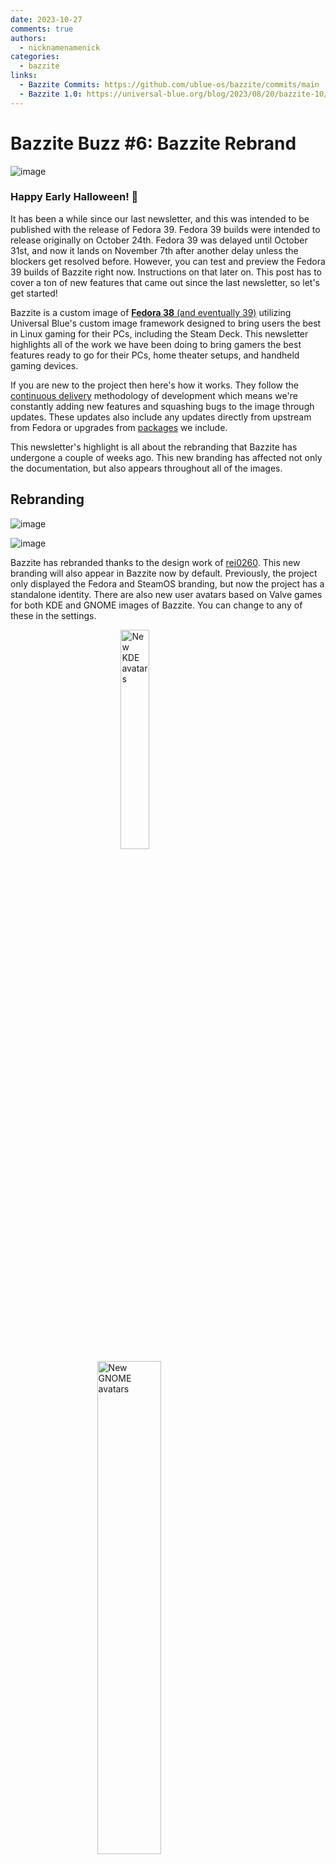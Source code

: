 ```yaml
---
date: 2023-10-27
comments: true
authors: 
  - nicknamenamenick
categories:
  - bazzite
links:
  - Bazzite Commits: https://github.com/ublue-os/bazzite/commits/main
  - Bazzite 1.0: https://universal-blue.org/blog/2023/08/20/bazzite-10/
---
```

# Bazzite Buzz #6: Bazzite Rebrand

![image](https://github.com/ublue-os/website/assets/121328689/730de727-6ecc-4e77-af65-e47ed4af497e)

### Happy Early Halloween! 🎃

It has been a while since our last newsletter, and this was intended to be published with the release of Fedora 39.  Fedora 39 builds were intended to release originally on October 24th.  Fedora 39 was delayed until October 31st, and now it lands on November 7th after another delay unless the blockers get resolved before.  However, you can test and preview the Fedora 39 builds of Bazzite right now.  Instructions on that later on. This post has to cover a ton of new features that came out since the last newsletter, so let's get started!

Bazzite is a custom image of [**Fedora 38** (and eventually 39)](https://www.fedoraproject.org/) utilizing Universal Blue's custom image framework designed to bring users the best in Linux gaming for their PCs, including the Steam Deck. This newsletter highlights all of the work we have been doing to bring gamers the best features ready to go for their PCs, home theater setups, and handheld gaming devices.

If you are new to the project then here's how it works.  They follow the [continuous delivery](https://continuousdelivery.com/) methodology of development which means we're constantly adding new features and squashing bugs to the image through updates. These updates also include any updates directly from upstream from Fedora or upgrades from [packages](https://github.com/ublue-os/bazzite#custom-packages) we include.

This newsletter's highlight is all about the rebranding that Bazzite has undergone a couple of weeks ago.  This new branding has affected not only the documentation, but also appears throughout all of the images.

## Rebranding

![image](https://github.com/ublue-os/website/assets/121328689/368333ff-e260-4770-877d-99a010331eb3)

![image](https://github.com/ublue-os/website/assets/121328689/27f6c942-990e-420f-8977-ed17e070043a)

Bazzite has rebranded thanks to the design work of [rei0260](https://discord.com/users/rei0260). This new branding will also appear in Bazzite now by default.  Previously, the project only displayed the Fedora and SteamOS branding, but now the project has a standalone identity.  There are also new user avatars based on Valve games for both KDE and GNOME images of Bazzite.  You can change to any of these in the settings.

<img 
    style="display: block; 
           margin-left: auto;
           margin-right: auto;
           width: 30%;"
    src="https://github.com/ublue-os/website/assets/121328689/d2d4927e-b66f-4611-9bd1-48df045b485e"
    alt="New KDE avatars">
</img>
<img
    style="display: block; 
           margin-left: auto;
           margin-right: auto;
           width: 45%;"
    src="https://github.com/ublue-os/website/assets/121328689/f052aa47-4bc6-4d6e-b173-3ecfbd6093fc"  
    alt="New GNOME avatars">
</img>

<p style="text-align: center;font-weight: bold;font-size: 16">New Valve themed avatars for KDE & GNOME user avatars. </p>

## Nvidia Rework, OBS-VKCapture, and Other New Additions

Nvidia images have now been reworked to  Steam, Lutris vkBasalt, MangoHUD, Vulkan-Tools, and LatencyFlex as part of the image as opposed to using the `bazzite-arch` Distrobox container like the AMD/Intel images.  This was due to issues with Nvidia 32-bit libraries in the container, and it was just simpler to have these packages as part of the host.  We would prefer not to have these packages on the host like this, but dealing with Nvidia's proprietary driver erratic behavior has made this the best solution for now.

<p style="text-align: center">
<iframe width="560" height="315" src="https://www.youtube.com/embed/gcKpCFQMzr4" title="Crysis on Deck (Captured on Bazzite with OBS &amp; OBS-VKCapture)" frameborder="0" allow="accelerometer; autoplay; clipboard-write; encrypted-media; gyroscope; picture-in-picture; web-share" allowfullscreen></iframe></p>

<p style="text-align: center;font-weight: bold;font-size: 11px">A stress test of Crysis recorded with OBS-VKCapture with hardware encoding (VA-API H.264) on a Steam Deck in Game Mode.</p>

[OBS-VKCapture](https://github.com/nowrep/obs-vkcapture) is now added to easily record videos using hardware acceleration.  This also works in Game Mode meaning you can record your games without the use of a capture card.  If you are interested in trying this out in Game Mode, then open the game properties for the game you want to record and enter `OBS_VKCAPTURE=1 %command%` in the launch options.

![image](https://github.com/ublue-os/website/assets/121328689/f99acba7-0186-48c3-891c-4d61bf95eeb8)
<p style="text-align: left;font-weight: bold;font-size: 12px">Example of a GNOME desktop nested inside of a GNOME desktop.</p>

Other new features like the ability for your Steam Deck, handheld PC, or HTPC to have nested desktops.  Now you can run Desktop Mode inside of Game Mode without the inconvenience of switching between the two. Unfortunately, GNOME images cannot run applications in this nested desktop currently, but KDE images work fine right now.  Also, these Game Mode centric images can turn off the screen when the device shuts off through [libCEC](https://libcec.pulse-eight.com/) with compatible devices and HDMI cables. Windows files will now display metadata information for the appropriate files.  For example, Windows executables that have an icon will now display that icon in the file manager.

## Media Coverage & Translations

Bazzite and Universal Blue have been showcased by a ton of different [Youtube content creators and news publications](https://universal-blue.org/media/).  Most of these videos and articles are in English, but here is a showcase of Bazzite by a popular Brazilian Linux content creator:

<p style="text-align:center;">
    <iframe width="560" height="315" src="https://www.youtube.com/embed/qQ8uoBQIZ1I" title="Fizeram um novo sistema operacional para Gamers" frameborder="0" allow="accelerometer; autoplay; clipboard-write; encrypted-media; gyroscope; picture-in-picture; web-share" allowfullscreen></iframe> </p>

Translations to Bazzite's [documentation](https://github.com/ublue-os/website/tree/main/docs/images/bazzite) in different languages would be appreciated! The Linux desktop is used internationally, and it would be great for the Bazzite documentation to reflect that.  If anyone would like to make translations for the project, then please feel free to contribute.  Bazzite already has multiple language support due to Fedora already providing that for us, but our documentation is only avaliable in English currently.

While we're on the topic of media coverage, special thanks to everyone who has made a video or written an article about Bazzite.  We are humbled by all of the support from our community and are grateful for those promoting the project.

## Closing Thoughts, Fedora 39 Testing, Bluefin, and Survey

We are nearing the 2.0 release of Bazzite.  It has been both a bumpy yet exciting ride few months releasing Bazzite out into the wild.  Our goal is to have Bazzite remain a very stable and consistent experience across different hardware and configurations when the Fedora 39 builds are out.  We had fixed edge-case scenarios and issues that had gone overlooked for the last three months.  However, one of the major issues that has plagued Bazzite since we released ISOs is Fedora's installer not cooperating with our OCI image method.  Please check our [FAQ](https://universal-blue.org/images/bazzite/FAQ/#i-am-having-issues-installing-bazzite-onto-my-hardware) if you have issues installing Bazzite.

Fedora 39 can be tested right now by rebasing to the 39 builds.  These Bazzite builds are considered "Release Candidate (RC)" right now, but there will be missing packages since many repositories do not build for unstable versions of Fedora.  If you want to test it now, open a host terminal and enter the command based on the image you're using.  Here are some examples:

`rpm-ostree rebase ostree-image-signed:docker://ghcr.io/ublue-os/bazzite:39` for the AMD/Intel Desktop image

`rpm-ostree rebase ostree-image-signed:docker://ghcr.io/ublue-os/bazzite-deck:39` for the Steam Deck / HTPC image.

Refer to the Universal Blue [full image list](https://universal-blue.org/images/#latest) and replace `:latest` with `:39` for the image you're currently on to upgrade to the Fedora 39 builds right now.  **Please note:** Once you rebase to the 39 testing builds, you will have to rebase back to `:latest` once Fedora 39 is out.    When Fedora 39 has a stable release, then it will be upgraded for everyone in an update.

For those waiting on ASUS ROG Ally support, a lot of work has been done these past weeks to get it working properly.  The current state of Bazzite on the Ally is that it's slowly working.  We are hoping to resolve this in the coming months, but for those curious, the `bazzite-ally` does boot with major controller issues right now.  If you would like to help debug Bazzite on the ASUS ROG Ally, or other unique handheld hardware, then get in touch with us.  There are already trackers for [other handheld hardware](https://github.com/ublue-os/bazzite/issues/468) right now. We would like to thank everyone who has been helping us with proper support for all of the other handheld devices on the market.

We would like to thank our community for helping the project grow into what it is today.  Universal Blue has [announced](https://www.ypsidanger.com/announcing-project-bluefin/) a new image coming to beta soon known as [Bluefin](https://projectbluefin.io/).  It is a Fedora Linux image which is a curated GNOME experience that has the reliability of ChromeOS, but with the power of the modern Linux desktop.  Bazzite is the more gaming focused between the two, but Bluefin offers the [`bazzite-arch`](https://github.com/ublue-os/bazzite-arch) Distrobox container which is utilized in the Bazzite desktop images.  Bluefin also allows developers to have access to many of the standard tools and container-focused work environments with a single command. Give it a try sometime, and this is a reminder that [anyone can make their own custom image for Fedora](https://universal-blue.org/guide/fork-your-own/).

New users who want to give Bazzite a try, here is the the [**latest releases**](https://github.com/ublue-os/bazzite/releases). Check out the [installation guide](https://universal-blue.org/images/bazzite/installation/) and [FAQ](https://universal-blue.org/images/bazzite/FAQ/), and if you experience any issues, then please refer to our [issue tracker](https://github.com/ublue-os/bazzite/issues).  Also, discuss any feature requests or questions you have about Bazzite [here](https://github.com/orgs/ublue-os/discussions/categories/bazzite).

Lastly, we have a [**survey**](https://opnform.com/forms/your-bazzite-experience-sohzei) out now that we encourage you to fill out for feedback on the project.  We also want to gather statistics on what hardware that Bazzite is being installed on.  Thank you in advance if you participate in it.  This should only take about 5 minutes to complete.

<img 
    style="display: block; 
           margin-left: auto;
           margin-right: auto;
           width: 30%;"
    src=https://hackmd.io/_uploads/BySgqkWMa.gif
    alt="Bazzite GIF">
<p style="text-align: center;font-weight: bold;font-size: 12px"> Rebranding GIF by Gecked.</p>


## Changelog👻

### New Features
- Branding has been updated!
    - New neofetch logo.
    - New boot logo.
    - New Bazzite Portal logo.
    - New logo appears throughout in both KDE Plasma and GNOME images.
    - New user avatars based on Valve games.
- Nvidia images have now switched Steam from Distrobox container to having these packages apart of the image to avoid issues with 32-bit libraries.
    - This change also means we removed the `bazzite-arch` distrobox container from Nvidia images.
    - Lutris, LatencyFlex, vkBasalt, MangoHUD, and Vulkan-Tools are also now part of the image.
- Switch to new [obs-vkcapture](https://github.com/nowrep/obs-vkcapture) package.
- Added CEC control to all images. (Thanks to [BoukeHaarsma23](https://github.com/BoukeHaarsma23/) and [ChimeraOS!](https://chimeraos.org/))
- Enabled Steam Patch for any hardware other than Steam Deck
    - Users no longer have to select "Native" in a game properties in Game Mode.
- Added nautilus integration for GSConnect. (KDE Connect for GNOME)
    - Default on Steam Deck, HTPC, and Handheld PC images.
    - Edit `/etc/default/cec-control` to change behavior.
- Added Winesync/Fastsync/NTSync support.
- Disabled split lock mitigation for increased gaming performance. (Thanks [Saber J2X!](https://github.com/SaberJ2X))
- Added message to plymouth during long `bazzite-hardware-setup` steps.
- RazorGenie is now added to OpenRazor installation in the Bazzite Portal.
- Added icons for Windows applications (`.exe`, `.msi`, etc.) in the file manager.
- Enable automounting of hugepages with 1GB pagesize if specific kernel arguments are present.
- Include `vulkan-tools` and `clinfo` in all images.
- Added virtual audio channels for special usecases.
- Added Virtual Surround 7.1 setup to `just`.
    - Added a basic virtual surround 7.1 config using ASH Control Room 1.
- Added support for [Looking Glass](https://github.com/gnif/LookingGlass).
- Added [Resources](https://github.com/nokyan/resources), [AppImage Pool](https://github.com/prateekmedia/appimagepool) and [Pika Backup](https://gitlab.gnome.org/World/pika-backup) to Bazzite Portal.
- Added [Warehouse](https://github.com/flattool/warehouse) as a preinstalled application to manage Flatpaks.
- Both KDE and GNOME can now screen share properly under Wayland.
- GNOME images now switch to new Logo Menu fork by Bazzite.
- GNOME images now have a "Add to Steam" option to right click menu.
- New Tailscale [extension](https://github.com/maxgallup/tailscale-status) for GNOME images.
- Added default dash application assignments for GNOME images.
- Use new privileged user setup script for certain tasks.
- Increased priority of sysctl changes.
- Added CharmVHS & CharmGUM for future use in `just` commands. 
- Doubled zram size on 32GB of RAM hardware modded Steam Decks.
- Deck images have Steam shortcuts for Waydroid including icons and input settings.
- Deck images have a new SteamOS Nested Desktop feature.
    - GNOME images cannot launch any application in these nested desktop sessions currrently due to upstream issues. 
- Deck images now have increased ZRAM size to 4GB by defaul & performance improvements. (Thanks [Saber J2X](https://github.com/SaberJ2X)!) 
- Deck images now block additional AMD watchdog kernel modules to improve performance.
    - We also added the option to enable these watchdog kernel modules back
        - `just enable-watchdog` to enable and `just disable-watchdog` to disable.
- Deck images switched to stable Decky Loader releases.


### Bug Fixes
- Fixed boot issues.
- Tons of `steam-patch` fixes.
    - HandyGCCS is now added back too.
- Corrected hostname check. (Thanks [szescxz](https://github.com/szescxz)!) 
- Moved obs-vkcapture to Nvidia & Deck images only.
- Added some safety checks to ensure flathub is enabled 
- Start Solaar minimized by default on login.
- Tidy up Nix installation.
- Moved fstab changes to prevent any issues on a rebase.
- Enabled initramfs generation for LUKS. 
- Remove non-working gsetting call.
- Minor cleanup to `just`.
- Fixed EmuDeck not working on Steam Deck imgaes.
- Increased default battery limit on Steam Deck images.
- Fixed a lot of issues with Nvidia images.
- Fixed bluetooth controllers disconnecting.
- Fixed Bazzite Portal issues.
- Fixed `just reset-waydroid` command not working. 
- Fixed OpenTabletDriver not installing in Bazzite Portal.
- Fixed Krita installing Ardour in the Bazzite Portal.
- Fixed missing first-launch call in Waydroid.
- Fixed zram-resize.
- Display an error if a Flatpak fails to install in the Bazzite Portal.
- Corrected issue with screen rotation on non-deck hardware using the Steam Deck images.
- Corrected mismatched curl version in install.
- Dropped DNS over TLS and SNTP due to reported issues/edge cases.
    - Will re-introduce as an option in Bazzite Portal at a later time.
- Removed `rd.luks.options=discard` & use `--append-if-missing` for kernel arguments.
- GNOME images have restored [appindicator extension](https://github.com/ubuntu/gnome-shell-extension-appindicator).

[Full changelog](https://github.com/ublue-os/bazzite/commits/main)

<hr>

[<svg xmlns="http://www.w3.org/2000/svg" height="2em" viewBox="0 0 496 512"><!--! Font Awesome Free 6.4.2 by @fontawesome - https://fontawesome.com License - https://fontawesome.com/license (Commercial License) Copyright 2023 Fonticons, Inc. --><path d="M165.9 397.4c0 2-2.3 3.6-5.2 3.6-3.3.3-5.6-1.3-5.6-3.6 0-2 2.3-3.6 5.2-3.6 3-.3 5.6 1.3 5.6 3.6zm-31.1-4.5c-.7 2 1.3 4.3 4.3 4.9 2.6 1 5.6 0 6.2-2s-1.3-4.3-4.3-5.2c-2.6-.7-5.5.3-6.2 2.3zm44.2-1.7c-2.9.7-4.9 2.6-4.6 4.9.3 2 2.9 3.3 5.9 2.6 2.9-.7 4.9-2.6 4.6-4.6-.3-1.9-3-3.2-5.9-2.9zM244.8 8C106.1 8 0 113.3 0 252c0 110.9 69.8 205.8 169.5 239.2 12.8 2.3 17.3-5.6 17.3-12.1 0-6.2-.3-40.4-.3-61.4 0 0-70 15-84.7-29.8 0 0-11.4-29.1-27.8-36.6 0 0-22.9-15.7 1.6-15.4 0 0 24.9 2 38.6 25.8 21.9 38.6 58.6 27.5 72.9 20.9 2.3-16 8.8-27.1 16-33.7-55.9-6.2-112.3-14.3-112.3-110.5 0-27.5 7.6-41.3 23.6-58.9-2.6-6.5-11.1-33.3 2.6-67.9 20.9-6.5 69 27 69 27 20-5.6 41.5-8.5 62.8-8.5s42.8 2.9 62.8 8.5c0 0 48.1-33.6 69-27 13.7 34.7 5.2 61.4 2.6 67.9 16 17.7 25.8 31.5 25.8 58.9 0 96.5-58.9 104.2-114.8 110.5 9.2 7.9 17 22.9 17 46.4 0 33.7-.3 75.4-.3 83.6 0 6.5 4.6 14.4 17.3 12.1C428.2 457.8 496 362.9 496 252 496 113.3 383.5 8 244.8 8zM97.2 352.9c-1.3 1-1 3.3.7 5.2 1.6 1.6 3.9 2.3 5.2 1 1.3-1 1-3.3-.7-5.2-1.6-1.6-3.9-2.3-5.2-1zm-10.8-8.1c-.7 1.3.3 2.9 2.3 3.9 1.6 1 3.6.7 4.3-.7.7-1.3-.3-2.9-2.3-3.9-2-.6-3.6-.3-4.3.7zm32.4 35.6c-1.6 1.3-1 4.3 1.3 6.2 2.3 2.3 5.2 2.6 6.5 1 1.3-1.3.7-4.3-1.3-6.2-2.2-2.3-5.2-2.6-6.5-1zm-11.4-14.7c-1.6 1-1.6 3.6 0 5.9 1.6 2.3 4.3 3.3 5.6 2.3 1.6-1.3 1.6-3.9 0-6.2-1.4-2.3-4-3.3-5.6-2z"/></svg>](https://github.com/ublue-os/bazzite) [<svg xmlns="http://www.w3.org/2000/svg" height="2em" viewBox="0 0 640 512"><!--! Font Awesome Free 6.4.2 by @fontawesome - https://fontawesome.com License - https://fontawesome.com/license (Commercial License) Copyright 2023 Fonticons, Inc. --><path d="M208 352c114.9 0 208-78.8 208-176S322.9 0 208 0S0 78.8 0 176c0 38.6 14.7 74.3 39.6 103.4c-3.5 9.4-8.7 17.7-14.2 24.7c-4.8 6.2-9.7 11-13.3 14.3c-1.8 1.6-3.3 2.9-4.3 3.7c-.5 .4-.9 .7-1.1 .8l-.2 .2 0 0 0 0C1 327.2-1.4 334.4 .8 340.9S9.1 352 16 352c21.8 0 43.8-5.6 62.1-12.5c9.2-3.5 17.8-7.4 25.3-11.4C134.1 343.3 169.8 352 208 352zM448 176c0 112.3-99.1 196.9-216.5 207C255.8 457.4 336.4 512 432 512c38.2 0 73.9-8.7 104.7-23.9c7.5 4 16 7.9 25.2 11.4c18.3 6.9 40.3 12.5 62.1 12.5c6.9 0 13.1-4.5 15.2-11.1c2.1-6.6-.2-13.8-5.8-17.9l0 0 0 0-.2-.2c-.2-.2-.6-.4-1.1-.8c-1-.8-2.5-2-4.3-3.7c-3.6-3.3-8.5-8.1-13.3-14.3c-5.5-7-10.7-15.4-14.2-24.7c24.9-29 39.6-64.7 39.6-103.4c0-92.8-84.9-168.9-192.6-175.5c.4 5.1 .6 10.3 .6 15.5z"/></svg>](https://github.com/orgs/ublue-os/discussions/categories/bazzite) [<svg xmlns="http://www.w3.org/2000/svg" height="2em" viewBox="0 0 640 512"><!--! Font Awesome Free 6.4.2 by @fontawesome - https://fontawesome.com License - https://fontawesome.com/license (Commercial License) Copyright 2023 Fonticons, Inc. --><path d="M524.531,69.836a1.5,1.5,0,0,0-.764-.7A485.065,485.065,0,0,0,404.081,32.03a1.816,1.816,0,0,0-1.923.91,337.461,337.461,0,0,0-14.9,30.6,447.848,447.848,0,0,0-134.426,0,309.541,309.541,0,0,0-15.135-30.6,1.89,1.89,0,0,0-1.924-.91A483.689,483.689,0,0,0,116.085,69.137a1.712,1.712,0,0,0-.788.676C39.068,183.651,18.186,294.69,28.43,404.354a2.016,2.016,0,0,0,.765,1.375A487.666,487.666,0,0,0,176.02,479.918a1.9,1.9,0,0,0,2.063-.676A348.2,348.2,0,0,0,208.12,430.4a1.86,1.86,0,0,0-1.019-2.588,321.173,321.173,0,0,1-45.868-21.853,1.885,1.885,0,0,1-.185-3.126c3.082-2.309,6.166-4.711,9.109-7.137a1.819,1.819,0,0,1,1.9-.256c96.229,43.917,200.41,43.917,295.5,0a1.812,1.812,0,0,1,1.924.233c2.944,2.426,6.027,4.851,9.132,7.16a1.884,1.884,0,0,1-.162,3.126,301.407,301.407,0,0,1-45.89,21.83,1.875,1.875,0,0,0-1,2.611,391.055,391.055,0,0,0,30.014,48.815,1.864,1.864,0,0,0,2.063.7A486.048,486.048,0,0,0,610.7,405.729a1.882,1.882,0,0,0,.765-1.352C623.729,277.594,590.933,167.465,524.531,69.836ZM222.491,337.58c-28.972,0-52.844-26.587-52.844-59.239S193.056,219.1,222.491,219.1c29.665,0,53.306,26.82,52.843,59.239C275.334,310.993,251.924,337.58,222.491,337.58Zm195.38,0c-28.971,0-52.843-26.587-52.843-59.239S388.437,219.1,417.871,219.1c29.667,0,53.307,26.82,52.844,59.239C470.715,310.993,447.538,337.58,417.871,337.58Z"/></svg>](https://discord.bazzite.gg/) 
